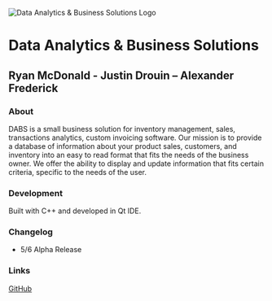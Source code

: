![Data Analytics & Business Solutions Logo](https://github.com/flocka89/DABS_CPSC362/blob/master/Resources/dabs2.png)
# Data Analytics & Business Solutions
## Ryan McDonald - Justin Drouin – Alexander Frederick
### About
DABS is a small business solution for inventory management, sales, transactions analytics, custom invoicing software. Our mission is to provide a database of information about your product sales, customers, and inventory into an easy to read format that fits the needs of the business owner. We offer the ability to display and update information that fits certain criteria, specific to the needs of the user.
### Development 
Built with C++ and developed in Qt IDE.
### Changelog
- 5/6 Alpha Release 
### Links
[GitHub](https://github.com/flocka89/DABS_CPSC362)
